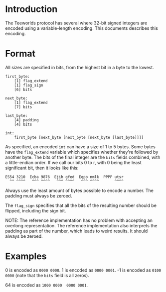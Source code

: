 Introduction
============

The Teeworlds protocol has several where 32-bit signed integers are encoded
using a variable-length encoding. This documents describes this encoding.

Format
======

All sizes are specified in bits, from the highest bit in a byte to the lowest.

    first_byte:
        [1] flag_extend
        [1] flag_sign
        [6] bits

    next_byte:
        [1] flag_extend
        [7] bits

    last_byte:
        [4] padding
        [4] bits

    int:
        first_byte [next_byte [next_byte [next_byte [last_byte]]]]

As specified, an encoded `int` can have a size of 1 to 5 bytes. Some bytes have
the `flag_extend` variable which specifies whether they're followed by another
byte. The bits of the final integer are the `bits` fields combined, with a
little-endian order. If we call our bits 0 to r, with 0 being the least
significant bit, then it looks like this:

    ES54 3210  Ecba 9876  Ejih gfed  Eqpo nmlk  PPPP utsr
      ^^ ^^^^   ^^^ ^^^^   ^^^ ^^^^   ^^^ ^^^^       ^^^^

Always use the least amount of bytes possible to encode a number. The padding
must always be zeroed.

The `flag_sign` specifies that all the bits of the resulting number should be
flipped, including the sign bit.

NOTE: The reference implementation has no problem with accepting an overlong
representation. The reference implementation also interprets the padding as
part of the number, which leads to weird results. It should always be zeroed.

Examples
========

0 is encoded as `0000 0000`. 1 is encoded as `0000 0001`. -1 is encoded as
`0100 0000` (note that the `bits` field is all zeros).

64 is encoded as `1000 0000  0000 0001`.
